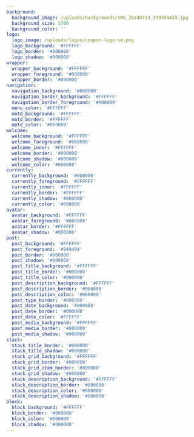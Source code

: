 ```yaml
---
background:
  background_image: /uploads/backgrounds/IMG_20240713_190304428.jpg
  background_size: 1700
  background_color: ''
logo:
  logo_image: /uploads/logos/coupon-logo-sm.png
  logo_background: '#FFFFFF'
  logo_border: '#000000'
  logo_shadow: '#000000'
wrapper:
  wrapper_background: '#FFFFFF'
  wrapper_foreground: '#000000'
  wrapper_border: '#000000'
navigation:
  navigation_background: '#000000'
  navigation_border_background: '#FFFFFF'
  navigation_border_foreground: '#000000'
  menu_color: '#FFFFFF'
  motd_background: '#FFFFFF'
  motd_border: '#FFFFFF'
  motd_color: '#000000'
welcome:
  welcome_background: '#FFFFFF'
  welcome_foreground: '#000000'
  welcome_inner: '#FFFFFF'
  welcome_border: '#000000'
  welcome_shadow: '#000000'
  welcome_color: '#000000'
currently:
  currently_background: '#000000'
  currently_foreground: '#FFFFFF'
  currently_inner: '#FFFFFF'
  currently_border: '#FFFFFF'
  currently_shadow: '#000000'
  currently_color: '#000000'
avatar:
  avatar_background: '#FFFFFF'
  avatar_foreground: '#000000'
  avatar_border: '#FFFFFF'
  avatar_shadow: '#000000'
post:
  post_background: '#FFFFFF'
  post_foreground: '#949494'
  post_border: '#000000'
  post_shadow: '#000000'
  post_title_background: '#FFFFFF'
  post_title_border: '#000000'
  post_title_color: '#000000'
  post_description_background: '#FFFFFF'
  post_description_border: '#000000'
  post_description_color: '#000000'
  post_type_border: '#000000'
  post_date_background: '#000000'
  post_date_border: '#000000'
  post_date_color: '#FFFFFF'
  post_media_background: '#FFFFFF'
  post_media_border: '#000000'
  post_media_shadow: '#000000'
stack:
  stack_title_border: '#000000'
  stack_title_shadow: '#000000'
  stack_grid_background: '#FFFFFF'
  stack_grid_border: '#000000'
  stack_grid_item_border: '#000000'
  stack_grid_shadow: '#000000'
  stack_description_background: '#FFFFFF'
  stack_description_border: '#000000'
  stack_description_color: '#000000'
  stack_description_shadow: '#000000'
block:
  block_background: '#FFFFFF'
  block_border: '#000000'
  block_color: '#000000'
  block_shadow: '#000000'
---
```


